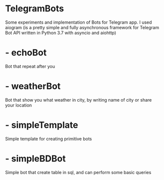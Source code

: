 # TelegramBots

Some experiments and implementation of Bots for Telegram app.
I used aiogram (is a pretty simple and fully asynchronous framework for Telegram Bot API written in Python 3.7 with asyncio and aiohttp)

# - echoBot
Bot that repeat after you

# - weatherBot
Bot that show you what weather in city, by writing name of city or share your location

# - simpleTemplate
Simple template for creating primitive bots

# - simpleBDBot
Simple bot that create table in sql, and can perform some basic queries
